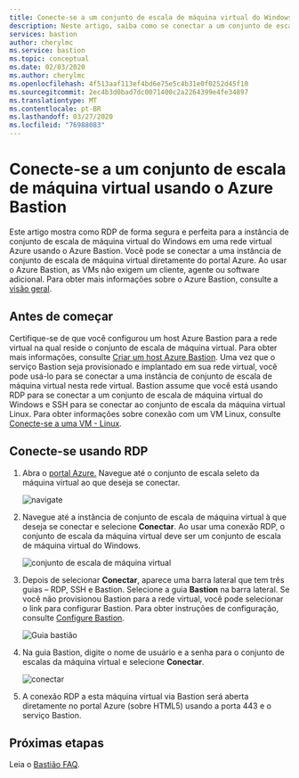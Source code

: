 ```yaml
---
title: Conecte-se a um conjunto de escala de máquina virtual do Windows usando o Azure Bastion | Microsoft Docs
description: Neste artigo, saiba como se conectar a um conjunto de escala de máquina virtual do Azure usando o Azure Bastion.
services: bastion
author: cherylmc
ms.service: bastion
ms.topic: conceptual
ms.date: 02/03/2020
ms.author: cherylmc
ms.openlocfilehash: 4f513aaf113ef4bd6e75e5c4b31e0f0252d45f10
ms.sourcegitcommit: 2ec4b3d0bad7dc0071400c2a2264399e4fe34897
ms.translationtype: MT
ms.contentlocale: pt-BR
ms.lasthandoff: 03/27/2020
ms.locfileid: "76988083"
---
```

# <a name="connect-to-a-virtual-machine-scale-set-using-azure-bastion"></a>Conecte-se a um conjunto de escala de máquina virtual usando o Azure Bastion

Este artigo mostra como RDP de forma segura e perfeita para a instância de conjunto de escala de máquina virtual do Windows em uma rede virtual Azure usando o Azure Bastion. Você pode se conectar a uma instância de conjunto de escala de máquina virtual diretamente do portal Azure. Ao usar o Azure Bastion, as VMs não exigem um cliente, agente ou software adicional. Para obter mais informações sobre o Azure Bastion, consulte a [visão geral](bastion-overview.md).

## <a name="before-you-begin"></a>Antes de começar

Certifique-se de que você configurou um host Azure Bastion para a rede virtual na qual reside o conjunto de escala de máquina virtual. Para obter mais informações, consulte [Criar um host Azure Bastion](bastion-create-host-portal.md). Uma vez que o serviço Bastion seja provisionado e implantado em sua rede virtual, você pode usá-lo para se conectar a uma instância de conjunto de escala de máquina virtual nesta rede virtual. Bastion assume que você está usando RDP para se conectar a um conjunto de escala de máquina virtual do Windows e SSH para se conectar ao conjunto de escala da máquina virtual Linux. Para obter informações sobre conexão com um VM Linux, consulte [Conecte-se a uma VM - Linux](bastion-connect-vm-ssh.md).

## <a name="connect-using-rdp"></a><a name="rdp"></a>Conecte-se usando RDP

1. Abra o [portal Azure.](https://portal.azure.com) Navegue até o conjunto de escala seleto da máquina virtual ao que deseja se conectar.

   ![navigate](./media/bastion-connect-vm-scale-set/1.png)
2. Navegue até a instância de conjunto de escala de máquina virtual à que deseja se conectar e selecione **Conectar**. Ao usar uma conexão RDP, o conjunto de escala da máquina virtual deve ser um conjunto de escala de máquina virtual do Windows.

   ![conjunto de escala de máquina virtual](./media/bastion-connect-vm-scale-set/2.png)
3. Depois de selecionar **Conectar**, aparece uma barra lateral que tem três guias – RDP, SSH e Bastion. Selecione a guia **Bastion** na barra lateral. Se você não provisionou Bastion para a rede virtual, você pode selecionar o link para configurar Bastion. Para obter instruções de configuração, consulte [Configure Bastion](bastion-create-host-portal.md).

   ![Guia bastião](./media/bastion-connect-vm-scale-set/3.png)
4. Na guia Bastion, digite o nome de usuário e a senha para o conjunto de escalas da máquina virtual e selecione **Conectar**.

   ![conectar](./media/bastion-connect-vm-scale-set/4.png)
5. A conexão RDP a esta máquina virtual via Bastion será aberta diretamente no portal Azure (sobre HTML5) usando a porta 443 e o serviço Bastion.

## <a name="next-steps"></a>Próximas etapas

Leia o [Bastião FAQ](bastion-faq.md).